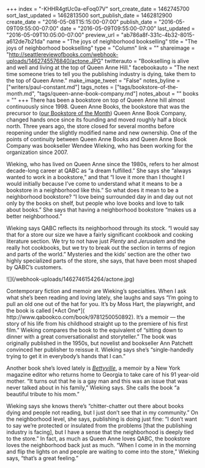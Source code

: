 +++
index = "-KHHR4gtUc0a-eFoq07V"
sort_create_date = 1462745700
sort_last_updated = 1462813500
sort_publish_date = 1462812900
create_date = "2016-05-08T15:15:00-07:00"
publish_date = "2016-05-09T09:55:00-07:00"
date = "2016-05-09T09:55:00-07:00"
last_updated = "2016-05-09T10:05:00-07:00"
preview_url = "ab786a8f-331c-4b32-8015-a612de7b21da"
name = "The joys of neighborhood bookselling"
title = "The joys of neighborhood bookselling"
type = "Column"
link = ""
shareimage = "http://seattlereviewofbooks.com/webhook-uploads/1462745576840/actone.JPG"
twitterauto = "Bookselling is alive and well and living at the top of Queen Anne Hill."
facebookauto = "The next time someone tries to tell you the publishing industry is dying, take them to the top of Queen Anne."
make_image_tweet = "False"
notes_byline = ["writers/paul-constant.md"]
tags_notes = ["tags/bookstore-of-the-month.md", "tags/queen-anne-book-company.md"]
notes_about = ""
books = ""
+++
There has been a bookstore on top of Queen Anne hill almost continuously since 1998.  Queen Anne Books, the bookstore that was the precursor to ([our Bookstore of the Month]( http://seattlereviewofbooks.com/notes/2016/05/02/queen-anne-book-company-is-our-may-bookstore-of-the-month/)) Queen Anne Book Company, changed hands once since its founding and moved roughly half a block north. Three years ago, the store closed for several months before reopening under the slightly modified name and new ownership. One of the points of continuity between Queen Anne Books and Queen Anne Book Company was bookseller Wendee Wieking, who has been working for the organization since 2007.

Wieking, who has lived on Queen Anne since the 1980s, refers to her almost decade-long career at QABC as “a dream fulfilled.” She says she “always wanted to work in a bookstore,” and that “I love it more than I thought I would initially because I’ve come to understand what it means to be a bookstore in a neighborhood like this.” So what does it mean to be a neighborhood bookstore? “I love being surrounded day in and day out not only by the books on shelf, but people who love books and love to talk about books.” She says that having a neighborhood bookstore “makes us a better neighborhood.”

Wieking says QABC reflects its neighborhood through its stock. “I would say that for a store our size we have a fairly significant cookbook and cooking literature section. We try to not have just *Plenty* and *Jerusalem* and the really hot cookbooks, but we try to break out the section in terms of region and parts of the world.” Mysteries and the kids’ section are the other two highly specialized parts of the store, she says, that have been most shaped by QABC’s customers.

<p class="image-left">![](/webhook-uploads/1462746154264/actone.jpg)</p>Contemporary fiction and memoir are Wieking’s specialties. When I ask what she’s been reading and loving lately, she laughs and says “I’m going to pull an old one out of the hat for you. It’s by Moss Hart, the playwright, and the book is called [*Act One*]( http://www.qabookco.com/book/9781250050892). It’s a memoir — the story of his life from his childhood straight up to the premiere of his first film.” Wieking compares the book to the equivalent of “sitting down to dinner with a great conversationalist and storyteller.” The book was originally published in the 1950s, but novelist and bookseller Ann Patchett convinced her publisher to reissue it. Wieking says she’s “single-handedly trying to get it in everybody’s hands that I can.”

Another book she’s loved lately is [*Bettyville*]( http://www.qabookco.com/book/9780143107880), a memoir by a New York magazine editor who returns home to Georgia to take care of his 91 year-old mother. “It turns out that he is a gay man and this was an issue that was never talked about in his family,” Wieking says. She calls the book “a beautiful tribute to his mom.” 

Wieking says she knows there’s “chitter-chatter out there about books dying and people not reading, but I just don’t see that in my community.” On the neighborhood level, she says, publishing is doing just fine: “I don’t want to say we’re protected or insulated from the problems [that the publishing industry is facing], but I have a sense that the neighborhood is deeply tied to the store.” In fact, as much as Queen Anne loves QABC, the bookstore loves the neighborhood back just as much. “When I come in in the morning and flip the lights on and people are waiting to come into the store,” Wieking says, “that’s a great feeling.”
